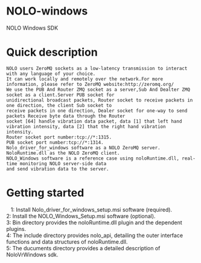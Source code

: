 # NOLO-windows
NOLO Windows SDK
#
# Quick description  
    NOLO users ZeroMQ sockets as a low-latency transmission to interact with any language of your choice.  
    It can work locally and remotely over the network.For more information, please refer to ZeroMQ website:http://zeromq.org/  
    We use the PUB And Router ZMQ socket as a server,Sub And Dealter ZMQ socket as a client.Server PUB socket for   
    unidirectional broadcast packets, Router socket to receive packets in one direction, the client Sub socket to   
    receive packets in one direction, Dealer socket for one-way to send packets Receive byte data through the Router  
    socket [64] handle vibration data packet, data [1] that left hand vibration intensity, data [2] that the right hand vibration  
    intensity.  
    Router socket port number:tcp://*:1315.  
    PUB socket port number:tcp://*:1314.  
    Nolo_driver_for_windows software as a NOLO ZeroMQ server.  
    NoloRuntime.dll as the NOLO ZeroMQ client.  
    NOLO_Windows software is a reference case using noloRuntime.dll, real-time monitoring NOLO server-side data   
    and send vibration data to the server.
#
# Getting started  
    1: Install Nolo_driver_for_windows_setup.msi software (required).  
    2: Install the NOLO_Windows_Setup.msi software (optional).  
    3: Bin directory provides the noloRuntime.dll plugin and the dependent plugins.  
    4: The include directory provides nolo_api, detailing the outer interface functions and data structures of noloRuntime.dll.  
    5: The ducuments directory provides a detailed description of NoloVrWindows sdk.
#
        
        
